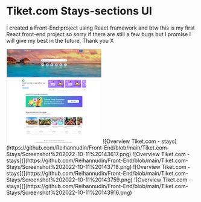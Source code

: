 # Tiket.com Stays-sections UI

I created a Front-End project using React framework and btw this is my first React front-end project so sorry if there are still a few bugs but I promise I will give my best in the future, Thank you X

<img src="https://github.com/Reihannudin/Front-End/blob/main/Tiket.com-Stays/Screenshot%202022-10-11%20143617.png" width="50%" max-width="400px" display="flex" height="50%" max-height="400px">
![Overview Tiket.com - stays](https://github.com/Reihannudin/Front-End/blob/main/Tiket.com-Stays/Screenshot%202022-10-11%20143617.png)
![Overview Tiket.com - stays](](https://github.com/Reihannudin/Front-End/blob/main/Tiket.com-Stays/Screenshot%202022-10-11%20143718.png)
![Overview Tiket.com - stays](](https://github.com/Reihannudin/Front-End/blob/main/Tiket.com-Stays/Screenshot%202022-10-11%20143759.png)
![Overview Tiket.com - stays](](https://github.com/Reihannudin/Front-End/blob/main/Tiket.com-Stays/Screenshot%202022-10-11%20143916.png)
